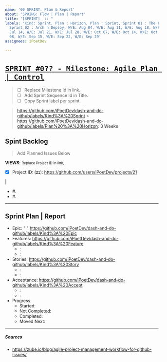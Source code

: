 ```yaml
---
name: '00 SPRINT: Plan & Report'
about: 'SPRING: Flow | Plan | Report'
title: "[SPRINT]  :: "
labels: 'Kind: Sprint, Plan : Horizon, Plan : Sprint, Sprint 01 : The First Config,
  Sprint 02 : Arch n Deploy, W/E: Aug 04, W/E: Aug 11, W/E: Aug 18, W/E: Aug 25, W/E:
  Jul 14, W/E: Jul 21, W/E: Jul 28, W/E: Oct 07, W/E: Oct 14, W/E: Oct 21, W/E: Sep
  08, W/E: Sep 15, W/E: Sep 22, W/E: Sep 29'
assignees: iPoetDev

---
```


# [`SPRINT #0?? - Milestone: Agile Plan | Control`](https://github.com/iPoetDev/dash-and-do-github/milestone/2)

> -   [ ] Replace Milestone Id in link.
> -   [ ] Add Sprint Sequence Id in Title.
> -   [ ] Copy Sprint label per sprint.

> https://github.com/iPoetDev/dash-and-do-github/labels/Kind%3A%20Sprint > https://github.com/iPoetDev/dash-and-do-github/labels/Plan%20%3A%20Horizon: **3 Weeks**

## Spint Backlog

> Add Planned Issues Below

**VIEWS**: <small>Replace Project ID in link,</small>

-   [x] Project ID: (**`21`**): https://github.com/users/iPoetDev/projects/21

|

-   #.
-   #.

---

## Sprint Plan | Report

-   Epic: " "
    https://github.com/iPoetDev/dash-and-do-github/labels/Kind%3A%20Epic
-   Features:
    https://github.com/iPoetDev/dash-and-do-github/labels/Kind%3A%20Feature
    -   :
    -   :
-   Stories:
    https://github.com/iPoetDev/dash-and-do-github/labels/Kind%3A%20Story
    -   :
    -   :
-   Acceptance:
    https://github.com/iPoetDev/dash-and-do-github/labels/Kind%3A%20Accept
    -   :
    -   :
-   Progress:
    -   Started:
    -   Not Completed:
    -   Completed:
    -   Moved Next:

---

##### Sources

-   https://zube.io/blog/agile-project-management-workflow-for-github-issues/
